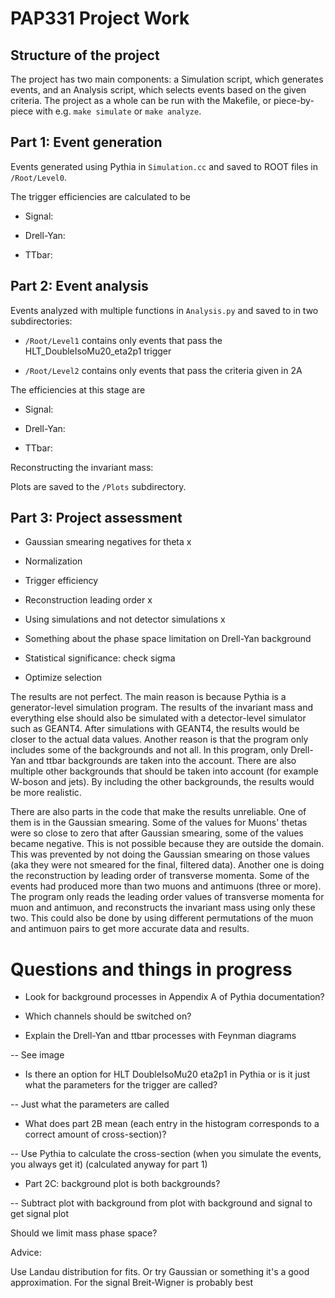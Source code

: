 # PAP331 Project Work

## Structure of the project

The project has two main components: a Simulation script, which generates events, and an Analysis script, which selects events based on the given criteria. The project as a whole can be run with the Makefile, or piece-by-piece with e.g. `make simulate` or `make analyze`.

## Part 1: Event generation

Events generated using Pythia in `Simulation.cc` and saved to ROOT files in `/Root/Level0`.

The trigger efficiencies are calculated to be

- Signal:

- Drell-Yan: 

- TTbar:

## Part 2: Event analysis

Events analyzed with multiple functions in `Analysis.py` and saved to in two subdirectories:

- `/Root/Level1` contains only events that pass the HLT_DoubleIsoMu20_eta2p1 trigger

- `/Root/Level2` contains only events that pass the criteria given in 2A

The efficiencies at this stage are 

- Signal:

- Drell-Yan: 

- TTbar:

Reconstructing the invariant mass:

Plots are saved to the `/Plots` subdirectory.

## Part 3: Project assessment

- Gaussian smearing negatives for theta x

- Normalization

- Trigger efficiency

- Reconstruction leading order x

- Using simulations and not detector simulations x

- Something about the phase space limitation on Drell-Yan background

- Statistical significance: check sigma

- Optimize selection


The results are not perfect. The main reason is because Pythia is a generator-level simulation program. The results of the invariant mass and everything else should also be simulated with a detector-level simulator such as GEANT4. After simulations with GEANT4, the results would be closer to the actual data values. Another reason is that the program only includes some of the backgrounds and not all. In this program, only Drell-Yan and ttbar backgrounds are taken into the account. There are also multiple other backgrounds that should be taken into account (for example W-boson and jets). By including the other backgrounds, the results would be more realistic.

There are also parts in the code that make the results unreliable. One of them is in the Gaussian smearing. Some of the values for Muons' thetas were so close to zero that after Gaussian smearing, some of the values became negative. This is not possible because they are outside the domain. This was prevented by not doing the Gaussian smearing on those values (aka they were not smeared for the final, filtered data). Another one is doing the reconstruction by leading order of transverse momenta. Some of the events had produced more than two muons and antimuons (three or more). The program only reads the leading order values of transverse momenta for muon and antimuon, and reconstructs the invariant mass using only these two. This could also be done by using different permutations of the muon and antimuon pairs to get more accurate data and results.

# Questions and things in progress

- Look for background processes in Appendix A of Pythia documentation?

- Which channels should be switched on?

- Explain the Drell-Yan and ttbar processes with Feynman diagrams

-- See image

- Is there an option for  HLT DoubleIsoMu20 eta2p1 in Pythia or is it just what the parameters for the trigger are called?

-- Just what the parameters are called

- What does part 2B mean (each entry in the histogram corresponds to a correct amount of cross-section)?

-- Use Pythia to calculate the cross-section (when you simulate the events, you always get it) (calculated anyway for part 1)

- Part 2C: background plot is both backgrounds?

-- Subtract plot with background from plot with background and signal to get signal plot

Should we limit mass phase space?

Advice:

Use Landau distribution for fits. Or try Gaussian or something it's a good approximation. For the signal Breit-Wigner is probably best
